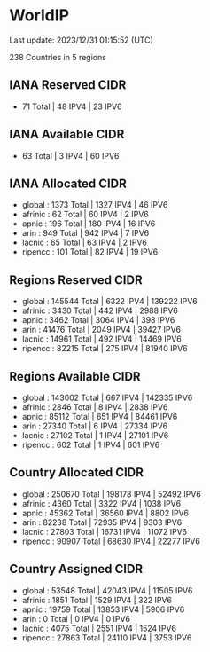 # WorldIP

Last update: 2023/12/31 01:15:52 (UTC)

238 Countries in 5 regions

## IANA Reserved CIDR

- 71 Total | 48 IPV4 | 23 IPV6

## IANA Available CIDR

- 63 Total | 3 IPV4 | 60 IPV6

## IANA Allocated CIDR

- global : 1373 Total | 1327 IPV4 | 46 IPV6
- afrinic : 62 Total | 60 IPV4 | 2 IPV6
- apnic : 196 Total | 180 IPV4 | 16 IPV6
- arin : 949 Total | 942 IPV4 | 7 IPV6
- lacnic : 65 Total | 63 IPV4 | 2 IPV6
- ripencc : 101 Total | 82 IPV4 | 19 IPV6

## Regions Reserved CIDR

- global : 145544 Total | 6322 IPV4 | 139222 IPV6
- afrinic : 3430 Total | 442 IPV4 | 2988 IPV6
- apnic : 3462 Total | 3064 IPV4 | 398 IPV6
- arin : 41476 Total | 2049 IPV4 | 39427 IPV6
- lacnic : 14961 Total | 492 IPV4 | 14469 IPV6
- ripencc : 82215 Total | 275 IPV4 | 81940 IPV6

## Regions Available CIDR

- global : 143002 Total | 667 IPV4 | 142335 IPV6
- afrinic : 2846 Total | 8 IPV4 | 2838 IPV6
- apnic : 85112 Total | 651 IPV4 | 84461 IPV6
- arin : 27340 Total | 6 IPV4 | 27334 IPV6
- lacnic : 27102 Total | 1 IPV4 | 27101 IPV6
- ripencc : 602 Total | 1 IPV4 | 601 IPV6

## Country Allocated CIDR

- global : 250670 Total | 198178 IPV4 | 52492 IPV6
- afrinic : 4360 Total | 3322 IPV4 | 1038 IPV6
- apnic : 45362 Total | 36560 IPV4 | 8802 IPV6
- arin : 82238 Total | 72935 IPV4 | 9303 IPV6
- lacnic : 27803 Total | 16731 IPV4 | 11072 IPV6
- ripencc : 90907 Total | 68630 IPV4 | 22277 IPV6

## Country Assigned CIDR

- global : 53548 Total | 42043 IPV4 | 11505 IPV6
- afrinic : 1851 Total | 1529 IPV4 | 322 IPV6
- apnic : 19759 Total | 13853 IPV4 | 5906 IPV6
- arin : 0 Total | 0 IPV4 | 0 IPV6
- lacnic : 4075 Total | 2551 IPV4 | 1524 IPV6
- ripencc : 27863 Total | 24110 IPV4 | 3753 IPV6
